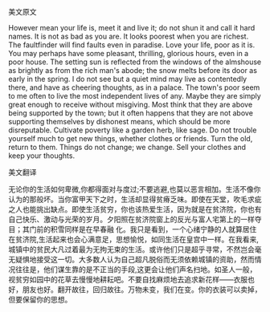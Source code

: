 美文原文

However mean your life is, meet it and live it; do not shun it and call it hard names. It is not as bad as you are. It looks poorest when you are richest. The faultfinder will find faults even in paradise. Love your life, poor as it is. You may perhaps have some pleasant, thrilling, glorious hours, even in a poor house. The setting sun is reflected from the windows of the almshouse as brightly as from the rich man's abode; the snow melts before its door as early in the spring. I do not see but a quiet mind may live as contentedly there, and have as cheering thoughts, as in a palace. The town's poor seem to me often to live the most independent lives of any. Maybe they are simply great enough to receive without misgiving. Most think that they are above being supported by the town; but it often happens that they are not above supporting themselves by dishonest means, which should be more disreputable. Cultivate poverty like a garden herb, like sage. Do not trouble yourself much to get new things, whether clothes or friends. Turn the old, return to them. Things do not change; we change. Sell your clothes and keep your thoughts. 



美文翻译

无论你的生活如何卑微,你都得面对与度过;不要逃避,也莫以恶言相加。生活不像你认为的那般坏。当你富甲天下之时，生活却显得贫瘠乏味。即使在天堂，吹毛求疵之人也能挑出缺点。即使生活贫穷，你也该热爱生活，因为就是在贫济院，你也有自己快乐、激动与光荣的岁月。夕阳照在贫济院窗上的反光与富人宅第上的一样夺目；其门前的积雪同样是在早春融 化。我只是看到，一个心绪宁静的人就算居住在贫济院,生活起来也会心满意足，思想愉悦，如同生活在皇宫中一样。在我看来,城镇中的贫民大凡过着最为无拘无束的生活。或许他们只是超乎寻常，不然岂会毫无疑惧地接受这一切。大多数人认为自己超凡脱俗而无须依赖城镇的资助，然而情况往往是，他们谋生靠的是不正当的手段,这更会让他们声名扫地。如圣人一般，视贫穷如园中的花草去慢慢地耕耘吧。不要自找麻烦地去追求新花样——衣服也好，朋友也好。翻开故往，回归故往。万物未变，我们在变。你的衣装可以卖掉，但要保留你的思想。